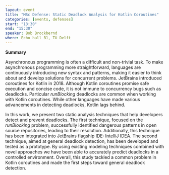 ```yaml
---
layout: event
title: "MSc Defense: Static Deadlock Analysis for Kotlin Coroutines"
categories: [events, defenses]
start: "13:30"
end: "15:30"
speaker: Bob Brockbernd 
where: Echo hall B1, TU Delft
---
```


**Summary**

Asynchronous programming is often a difficult and non-trivial task. To make asynchronous programming more straightforward, languages are continuously introducing new syntax and patterns, making it easier to think about and develop solutions for concurrent problems. JetBrains introduced coroutines for Kotlin in 2018. Although Kotlin coroutines promise safe execution and concise code, it is not immune to concurrency bugs such as deadlocks. Particular *runBlocking* deadlocks are common when working with Kotlin coroutines. While other languages have made various advancements in detecting deadlocks, Kotlin lags behind.

In this work, we present two static analysis techniques that help developers detect and prevent deadlocks. The first technique, focused on the *runBlocking* problem, successfully identified dangerous patterns in open source repositories, leading to their resolution. Additionally, this technique has been integrated into JetBrains flagship IDE: IntelliJ IDEA. The second technique, aimed at general deadlock detection, has been developed and tested as a prototype. By using existing modeling techniques combined with novel approaches we have been able to accurately predict deadlocks in a controlled environment. Overall, this study tackled a common problem in Kotlin coroutines and made the first steps toward general deadlock detection.
